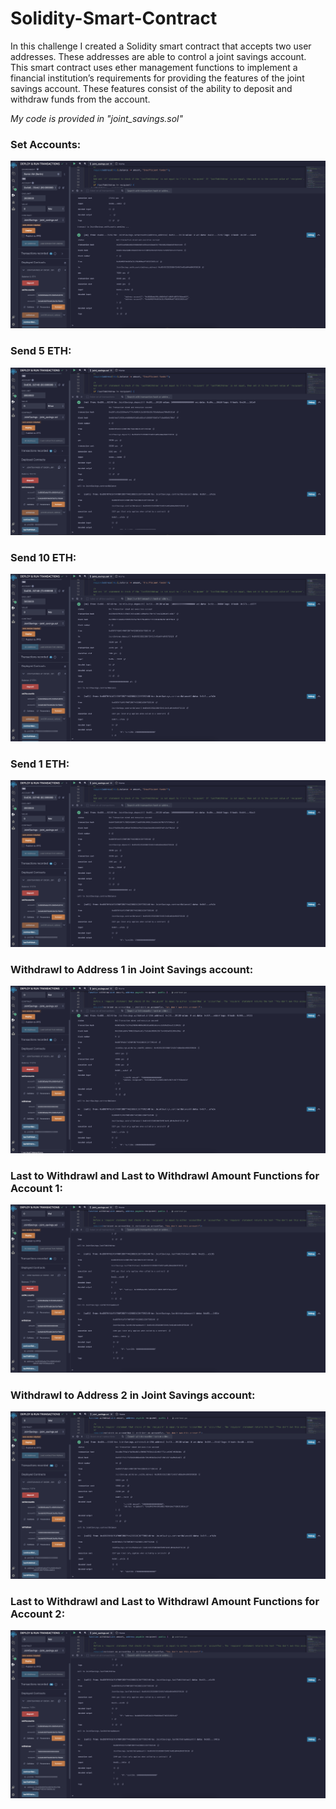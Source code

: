 # Solidity-Smart-Contract

In this challenge I created a Solidity smart contract that accepts two user addresses. These addresses are able to control a joint savings account. This smart contract uses ether management functions to implement a financial institution’s requirements for providing the features of the joint savings account. These features consist of the ability to deposit and withdraw funds from the account.

*My code is provided in "joint_savings.sol"*

### Set Accounts:

![image](https://github.com/Mccalabrese/Solidity-Smart-Contract/blob/4cf557efe3953138f731c5a516c07b099b72663c/Execution_Results/Set%20Accounts.png)

### Send 5 ETH:

![image](https://github.com/Mccalabrese/Solidity-Smart-Contract/blob/4cf557efe3953138f731c5a516c07b099b72663c/Execution_Results/Send%205%20Ether.png)

### Send 10 ETH:

![image](https://github.com/Mccalabrese/Solidity-Smart-Contract/blob/4cf557efe3953138f731c5a516c07b099b72663c/Execution_Results/Send%2010%20Ether.png)

### Send 1 ETH:

![image](https://github.com/Mccalabrese/Solidity-Smart-Contract/blob/4cf557efe3953138f731c5a516c07b099b72663c/Execution_Results/Send%201%20Ether.png)

### Withdrawl to Address 1 in Joint Savings account:

![image](https://github.com/Mccalabrese/Solidity-Smart-Contract/blob/4cf557efe3953138f731c5a516c07b099b72663c/Execution_Results/Joint%20Savings%20Account%201.png)

### Last to Withdrawl and Last to Withdrawl Amount Functions for Account 1:

![image](https://github.com/Mccalabrese/Solidity-Smart-Contract/blob/4cf557efe3953138f731c5a516c07b099b72663c/Execution_Results/LTW%20LTWA%20Acc%201.png)

### Withdrawl to Address 2 in Joint Savings account:

![image](https://github.com/Mccalabrese/Solidity-Smart-Contract/blob/4cf557efe3953138f731c5a516c07b099b72663c/Execution_Results/Joint%20Savings%20Acount%202.png)

### Last to Withdrawl and Last to Withdrawl Amount Functions for Account 2:

![image](https://github.com/Mccalabrese/Solidity-Smart-Contract/blob/4cf557efe3953138f731c5a516c07b099b72663c/Execution_Results/LTW%20LTWA%20Acc%202.png)
